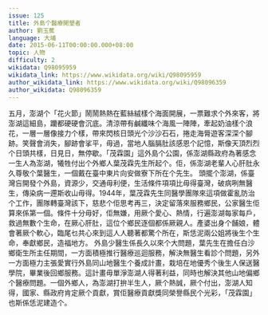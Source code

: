 ```yaml
---
issue: 125
title: 外島个醫療開墾者
author: 劉玉蕉
language: 大埔
date: 2015-06-11T00:00:00.000+08:00
topic: 人物
difficulty: 2
wikidata: Q98095959
wikidata_link: https://www.wikidata.org/wiki/Q98095959
author_wikidata_link: https://www.wikidata.org/wiki/Q98096359
author_wikidata: Q98096359
---
```

五月，澎湖个「花火節」鬧鬧熱熱在藍絲絨樣个海面開展，一票難求个外來客，將澎湖這細島，躪都硬硬會沉底。清涼帶有鹹纖味个海風一陣陣，牽起奶油樣个浪花，一層一層像接力个樣，帶來閃核日頭光个沙沙石石，捲走海脣遊客深深个腳跡。笑聲會消失，腳跡會挲平，毋過，當地人腦膈肚該感恩个記憶，斯像天頂烈烈个日頭共樣，日見日，無停歇。「茂霖園」這外島个公園，係澎湖縣政府為著感念一生人為澎湖，犧牲付出个外鄉人葉茂霖先生所起个。佢，係澎湖老輩人心肝肚永久尊敬个葉醫生，一個戴在臺中東片向安做寮下所在个先生。
頭擺个澎湖，係臺灣吂開發个外島，資源少，交通毋利便，生活條件項項比毋得臺灣，破病咧無醫生，傳染病一遰斯收山毋得。1944年，葉茂霖先生同醫學團隊來這項做霍亂防治个工作，團隊轉臺灣該下，慈悲个佢思考再三，決定留落來服務鄉民，公家醫生佢算來係第一個。條件十分毋好，佢無嫌，用厥个愛心、熱情，行遍澎湖每家每戶，救過無數个生命，在厥心肝肚，這位个鄉民逐個都係厥親人。產婆出身个餔娘，體會著厥个軟心，臨尾乜共心來到這人人聽著都驚个所在，斯恁泥兩公姐將後生个生命，奉獻鄉民，造福地方。
外島少醫生係長久以來个大問題，葉先生在擔任白沙鄉衛生所主任期間，一方面積極推行醫療巡迴服務，解決無醫生看診个問題，另外一方面極力主張愛實行外島同山地醫生个養成計畫，栽培在地優秀个後生人保送醫學院，畢業後回鄉服務。這計畫毋單淨澎湖人得著利益，同時也解決其他山地偏鄉个醫療問題。一個外鄉人，為澎湖打拚半生人，厥个熱誠，厥个付出，澎湖人知得，國家、縣政府肯定厥个貢獻，賞佢醫療貢獻獎同榮譽縣民个光彩，「茂霖園」也斯係恁泥建造个。